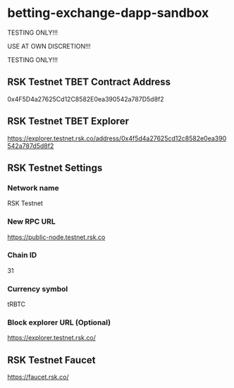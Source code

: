 # betting-exchange-dapp-sandbox

TESTING ONLY!!!

USE AT OWN DISCRETION!!!

TESTING ONLY!!!

## RSK Testnet TBET Contract Address

0x4F5D4a27625Cd12C8582E0ea390542a787D5d8f2

## RSK Testnet TBET Explorer

https://explorer.testnet.rsk.co/address/0x4f5d4a27625cd12c8582e0ea390542a787d5d8f2

## RSK Testnet Settings

### Network name
RSK Testnet
### New RPC URL
https://public-node.testnet.rsk.co
### Chain ID
31
### Currency symbol
tRBTC
### Block explorer URL (Optional)
https://explorer.testnet.rsk.co/

## RSK Testnet Faucet

https://faucet.rsk.co/
